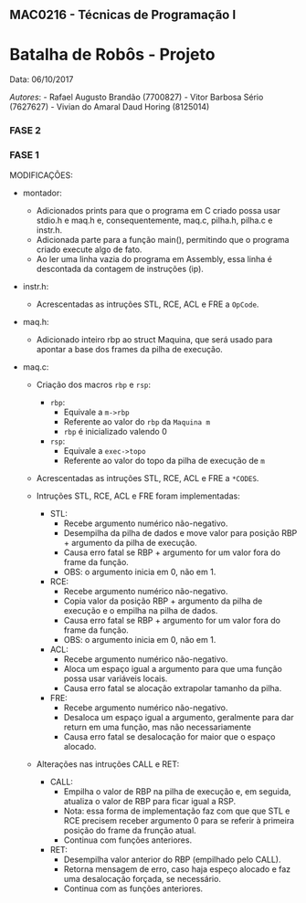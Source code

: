 ## MAC0216 - Técnicas de Programação I
# Batalha de Robôs - Projeto

Data: 06/10/2017

*Autores*: - Rafael Augusto Brandão        (7700827)
           - Vitor Barbosa Sério           (7627627)
           - Vivian do Amaral Daud Horing  (8125014)

### FASE 2



### FASE 1

MODIFICAÇÕES:

- montador:
    - Adicionados prints para que o programa em C criado possa usar stdio.h e
    maq.h e, consequentemente, maq.c, pilha.h, pilha.c e instr.h.
    - Adicionada parte para a função main(), permitindo que o programa criado
    execute algo de fato.
    - Ao ler uma linha vazia do programa em Assembly, essa linha é descontada
    da contagem de instruções (ip).

- instr.h:
    - Acrescentadas as intruções STL, RCE, ACL e FRE a `OpCode`.

- maq.h:
    - Adicionado inteiro rbp ao struct Maquina, que será usado para apontar a
    base dos frames da pilha de execução.

- maq.c:
    - Criação dos macros `rbp` e `rsp`:
        - `rbp`:
            - Equivale a `m->rbp`
            - Referente ao valor do `rbp` da `Maquina m`
            - `rbp` é inicializado valendo 0
        - `rsp`:
            - Equivale a `exec->topo`
            - Referente ao valor do topo da pilha de execução de `m`

    - Acrescentadas as intruções STL, RCE, ACL e FRE a `*CODES`.

    - Intruções STL, RCE, ACL e FRE foram implementadas:
        - STL:
            - Recebe argumento numérico não-negativo.
            - Desempilha da pilha de dados e move valor para posição
            RBP + argumento da pilha de execução.
            - Causa erro fatal se RBP + argumento for um valor fora do frame da
            função.
            - OBS: o argumento inicia em 0, não em 1.
        - RCE:
            - Recebe argumento numérico não-negativo.
            - Copia valor da posição RBP + argumento da pilha de execução e o
            empilha na pilha de dados.
            - Causa erro fatal se RBP + argumento for um valor fora do frame da
            função.
            - OBS: o argumento inicia em 0, não em 1.
        - ACL:
            - Recebe argumento numérico não-negativo.
            - Aloca um espaço igual a argumento para que uma função possa usar
            variáveis locais.
            - Causa erro fatal se alocação extrapolar tamanho da pilha.
        - FRE:
            - Recebe argumento numérico não-negativo.
            - Desaloca um espaço igual a argumento, geralmente para dar return
            em uma função, mas não necessariamente
            - Causa erro fatal se desalocação for maior que o espaço alocado.

    - Alterações nas intruções CALL e RET:
        - CALL:
            - Empilha o valor de RBP na pilha de execução e, em seguida,
            atualiza o valor de RBP para ficar igual a RSP.
            - Nota: essa forma de implementação faz com que que STL e RCE
            precisem receber argumento 0 para se referir à primeira posição do
            frame da frunção atual.
            - Continua com funções anteriores.
        - RET:
            - Desempilha valor anterior do RBP (empilhado pelo CALL).
            - Retorna mensagem de erro, caso haja espeço alocado e faz uma
            desalocação forçada, se necessário.
            - Continua com as funções anteriores.
